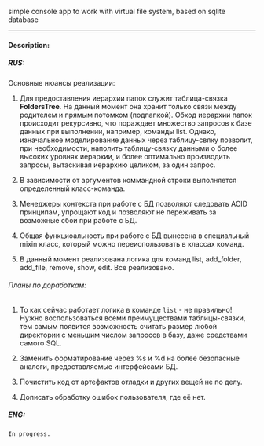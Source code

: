 
simple console app to work with virtual file system, based on sqlite database

***

#### Description:

##### RUS:

Основные нюансы реализации:

1. 	Для предоставления иерархии папок служит таблица-связка **FoldersTree**.
	На данный момент она хранит только связи между родителем и прямым потомком (подпапкой).
	Обход иерархии папок происходит рекурсивно, что пораждает множество запросов
	к базе данных при выполнении, например, команды list.
	Однако, изначальное моделирование данных через таблицу-свяку позволит, при необходимости,
	наполить таблицу-связку данными о более высоких уровнях иерархии, и более оптимально производить запросы, вытаскивая иерархию целиком, за один запрос.

2.	В зависимости от аргументов коммандной строки выполняется определенный класс-команда.

3.	Менеджеры контекста при работе с БД позволяют следовать ACID принципам, упрощают код 
	и позволяют не переживать за возможные сбои при работе с БД.

4.	Общая функциоальность при работе с БД вынесена в специальный mixin класс, который можно
	переиспользовать в классах команд.

5.	В данный момент реализована логика для команд list, add_folder, add_file, remove, show, edit.
	Все реализовано.


###### Планы по доработкам:


1. То как сейчас работает логика в команде `list` - не правильно! Нужно воспользоваться всеми преимуществами таблицы-связки,
	тем самым появится возможность считать размер любой директории с меньшим числом запросов в базу, даже средствами самого SQL.

2. Заменить форматирование через %s и %d на более безопасные аналоги, предоставляемые интерфейсами БД.

3. Почистить код от артефактов отладки и других вещей не по делу.

4. Дописать обработку ошибок пользователя, где её нет.


##### ENG:

`In progress.`